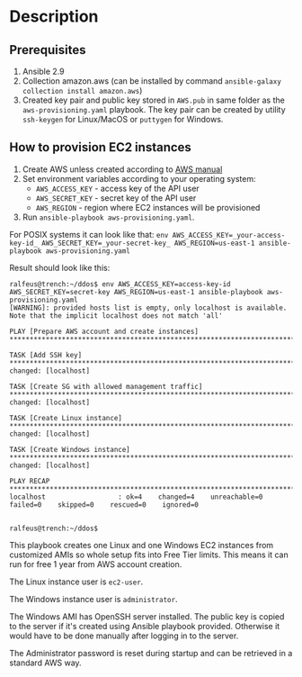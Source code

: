 # Description

## Prerequisites

1. Ansible 2.9
1. Collection amazon.aws (can be installed by command `ansible-galaxy collection install amazon.aws`)
1. Created key pair and public key stored in `AWS.pub` in same folder as the `aws-provisioning.yaml` playbook. The key pair can be created by utility `ssh-keygen` for Linux/MacOS or `puttygen` for Windows.

## How to provision EC2 instances

1. Create AWS unless created according to [AWS manual](https://docs.google.com/document/d/e/2PACX-1vTeCirL7ANTcX9vKXniKTjKkxGEE9Ftd1xBc0bHKPoSrd2aj5fNeresltDUEp6ZYNgM3EZF5csNj_R4/pub)
1. Set environment variables according to your operating system:
   - `AWS_ACCESS_KEY` - access key of the API user
   - `AWS_SECRET_KEY` - secret key of the API user
   - `AWS_REGION` - region where EC2 instances will be provisioned
1. Run `ansible-playbook aws-provisioning.yaml`. 

For POSIX systems it can look like that: `env AWS_ACCESS_KEY=_your-access-key-id_ AWS_SECRET_KEY=_your-secret-key_ AWS_REGION=us-east-1 ansible-playbook aws-provisioning.yaml`

Result should look like this:
```
ralfeus@trench:~/ddos$ env AWS_ACCESS_KEY=access-key-id AWS_SECRET_KEY=secret-key AWS_REGION=us-east-1 ansible-playbook aws-provisioning.yaml 
[WARNING]: provided hosts list is empty, only localhost is available. Note that the implicit localhost does not match 'all'

PLAY [Prepare AWS account and create instances] ****************************************************************************************************************

TASK [Add SSH key] *********************************************************************************************************************************************
changed: [localhost]

TASK [Create SG with allowed management traffic] ***************************************************************************************************************
changed: [localhost]

TASK [Create Linux instance] ***********************************************************************************************************************************
changed: [localhost]

TASK [Create Windows instance] *********************************************************************************************************************************
changed: [localhost]

PLAY RECAP *****************************************************************************************************************************************************
localhost                  : ok=4    changed=4    unreachable=0    failed=0    skipped=0    rescued=0    ignored=0   


ralfeus@trench:~/ddos$ 
```

This playbook creates one Linux and one Windows EC2 instances from customized AMIs so whole setup fits into Free Tier limits. This means it can run for free 1 year from AWS account creation.

The Linux instance user is `ec2-user`. 

The Windows instance user is `administrator`.

The Windows AMI has OpenSSH server installed. The public key is copied to the server if it's created using Ansible playbook provided. Otherwise it would have to be done manually after logging in to the server.

The Administrator password is reset during startup and can be retrieved in a standard AWS way.
